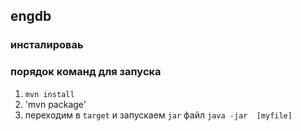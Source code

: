 ## engdb

### инсталироваь

### порядок команд для запуска
1) `mvn install`
2) 'mvn package'
3) переходим в `target`  и запускаем `jar` файл  `java -jar  [myfile]`
